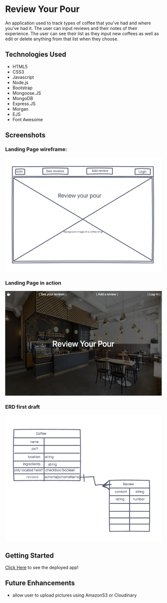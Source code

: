 # Review Your Pour 

An application used to track types of coffee that you've had and where you've had it. The user can input reviews and their notes of their experience. The user can see their list as they input new coffees as well as edit or delete anything from that list when they choose. 

## Technologies Used 

- HTML5
- CSS3
- Javascript
- Node.js
- Bootstrap
- Mongoose.JS
- MongoDB
- Express.JS
- Morgan
- EJS
- Font Awesome

## Screenshots
### Landing Page wireframe:
![wireframe](./public/images/beans-landing.png)
### Landing Page in action
![landing](./public/images/landing-first-design.png)
### ERD first draft
![ERD](./public/images/ERD-first-draft.png)
<!-- insert more -->

## Getting Started
[Click Here](#) to see the deployed app!

## Future Enhancements
- allow user to upload pictures using AmazonS3 or Cloudinary
